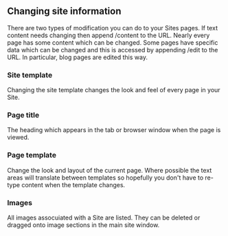 ## Changing site information ##
There are two types of modification you can do to your Sites pages.  If text content needs changing then append /content to the URL.  Nearly every page has some content which can be changed.  Some pages have specific data which can be changed and this is accessed by appending  /edit to the URL.  In particular, blog pages are edited this way.

### Site template ###
Changing the site template changes the look and feel of every page in your Site.

### Page title ###
The heading which appears in the tab or browser window when the page is viewed.

### Page template ###
Change the look and layout of the current page.  Where possible the text areas will translate between templates so hopefully you don't have to re-type content when the template changes.

### Images ###
All images assocuiated with a Site are listed.  They can be deleted or dragged onto image sections in the main site window.